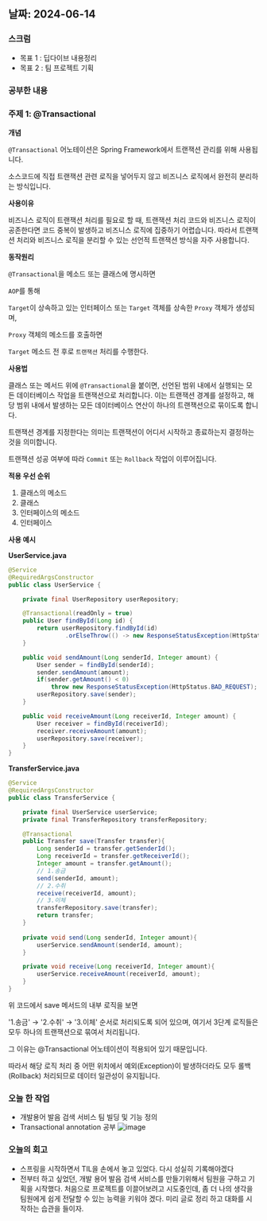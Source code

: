 
## 날짜: 2024-06-14

### 스크럼

- 목표 1 : 딥다이브 내용정리
- 목표 2 : 팀 프로젝트 기획

### 공부한 내용

### 주제 1: @Transactional

**개념**

`@Transactional` 어노테이션은 Spring Framework에서 트랜잭션 관리를 위해 사용됩니다.

소스코드에 직접 트랜잭션 관련 로직을 넣어두지 않고 비즈니스 로직에서 완전히 분리하는 방식입니다.

**사용이유**

비즈니스 로직이 트랜잭션 처리를 필요로 할 때, 트랜잭션 처리 코드와 비즈니스 로직이 공존한다면 코드 중복이 발생하고 비즈니스 로직에 집중하기 어렵습니다. 따라서 트랜잭션 처리와 비즈니스 로직을 분리할 수 있는 선언적 트랜잭션 방식을 자주 사용합니다.

**동작원리**

`@Transactional`을 메소드 또는 클래스에 명시하면

`AOP`를 통해

`Target`이 상속하고 있는 인터페이스 또는 `Target` 객체를 상속한 `Proxy` 객체가 생성되며,

`Proxy` 객체의 메소드를 호출하면

`Target` 메소드 전 후로 `트랜잭션` 처리를 수행한다.

**사용법**

클래스 또는 메서드 위에 `@Transactional`을 붙이면, 선언된 범위 내에서 실행되는 모든 데이터베이스 작업을 트랜잭션으로 처리합니다. 이는 트랜잭션 경계를 설정하고, 해당 범위 내에서 발생하는 모든 데이터베이스 연산이 하나의 트랜잭션으로 묶이도록 합니다.

트랜잭션 경계를 지정한다는 의미는 트랜잭션이 어디서 시작하고 종료하는지 결정하는 것을 의미합니다.

트랜잭션 성공 여부에 따라 `Commit` 또는 `Rollback` 작업이 이루어집니다.

**적용 우선 순위**

1. 클래스의 메소드
2. 클래스
3. 인터페이스의 메소드
4. 인터페이스

**사용 예시**

**UserService.java**

```java
@Service
@RequiredArgsConstructor
public class UserService {

    private final UserRepository userRepository;

    @Transactional(readOnly = true)
    public User findById(Long id) {
        return userRepository.findById(id)
                .orElseThrow(() -> new ResponseStatusException(HttpStatus.NOT_FOUND));
    }

    public void sendAmount(Long senderId, Integer amount) {
        User sender = findById(senderId);
        sender.sendAmount(amount);
        if(sender.getAmount() < 0)
            throw new ResponseStatusException(HttpStatus.BAD_REQUEST);
        userRepository.save(sender);
    }

    public void receiveAmount(Long receiverId, Integer amount) {
        User receiver = findById(receiverId);
        receiver.receiveAmount(amount);
        userRepository.save(receiver);
    }
}
```

 **TransferService.java**

```java
@Service
@RequiredArgsConstructor
public class TransferService {

    private final UserService userService;
    private final TransferRepository transferRepository;

    @Transactional
    public Transfer save(Transfer transfer){
        Long senderId = transfer.getSenderId();
        Long receiverId = transfer.getReceiverId();
        Integer amount = transfer.getAmount();
        // 1.송금
        send(senderId, amount);
        // 2.수취
        receive(receiverId, amount);
        // 3.이체
        transferRepository.save(transfer);
        return transfer;
    }
    
    private void send(Long senderId, Integer amount){
        userService.sendAmount(senderId, amount);
    }

    private void receive(Long receiverId, Integer amount){
        userService.receiveAmount(receiverId, amount);
    }
}
```

위 코드에서 save 메서드의 내부 로직을 보면

 '1.송금' → '2.수취' → '3.이체' 순서로  처리되도록 되어 있으며, 여기서 3단계 로직들은 모두 하나의 트랜잭션으로 묶여서 처리됩니다. 

그 이유는 @Transactional 어노테이션이 적용되어 있기 때문입니다. 

따라서 해당 로직 처리 중 어떤 위치에서 예외(Exception)이 발생하더라도 모두 롤백(Rollback) 처리되므로 데이터 일관성이 유지됩니다.

### 오늘 한 작업

- 개발용어 발음 검색 서비스 팀 빌딩 및 기능 정의
- Transactional annotation 공부
![image](https://github.com/jjikky/jikky-til/assets/59151187/a181b127-ad1d-4d26-9349-1328b7460c89)

### 오늘의 회고

- 스프링을 시작하면서 TIL을 손에서 놓고 있었다. 다시 성실히 기록해야겠다
- 전부터 하고 싶었던, 개발 용어 발음 검색 서비스를 만들기위해서 팀원을 구하고 기획을 시작했다. 처음으로 프로젝트를 이끌어보려고 시도중인데, 좀 더 나의 생각을 팀원에게 쉽게 전달할 수 있는 능력을 키워야 겠다. 미리 글로 정리 하고 대화를 시작하는 습관을 들이자.
